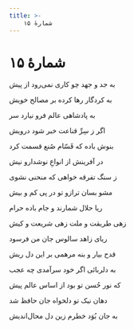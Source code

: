 ```yaml
---
title: >-
    شمارهٔ ۱۵
---
```

# شمارهٔ ۱۵

<div class="b" id="bn1"><div class="m1"><p>به جد و جهد چو کاری نمی‌رود از پیش</p></div>
<div class="m2"><p>به کردگار رها کرده بر مصالح خویش</p></div></div>
<div class="b" id="bn2"><div class="m1"><p>به پادشاهی عالم فرو نیارد سر</p></div>
<div class="m2"><p>اگر ز سِرِّ قناعت خبر شود درویش</p></div></div>
<div class="b" id="bn3"><div class="m1"><p>بنوش باده که قَسّام صُنع قسمت کرد</p></div>
<div class="m2"><p>در آفرینش از انواعِ نوشدارو نیش</p></div></div>
<div class="b" id="bn4"><div class="m1"><p>ز سنگ تفرقه خواهی که منحنی نشوی</p></div>
<div class="m2"><p>مشو بسان ترازو تو در پی کم و بیش</p></div></div>
<div class="b" id="bn5"><div class="m1"><p>ریا حلال شمارند و جام باده حرام</p></div>
<div class="m2"><p>زهی طریقت و ملت زهی شریعت و کیش</p></div></div>
<div class="b" id="bn6"><div class="m1"><p>ریای زاهد سالوس جان من فرسود</p></div>
<div class="m2"><p>قدح بیار و بنه مرهمی بر این دل ریش</p></div></div>
<div class="b" id="bn7"><div class="m1"><p>به دلربائی اگر خود سرآمدی چه عجب</p></div>
<div class="m2"><p>که نور حُسن تو بود از اساس عالم پیش</p></div></div>
<div class="b" id="bn8"><div class="m1"><p>دهان نیک تو دلخواه جان حافظ شد</p></div>
<div class="m2"><p>به جان بُوَد خطرم زین دل محال‌اندیش</p></div></div>
